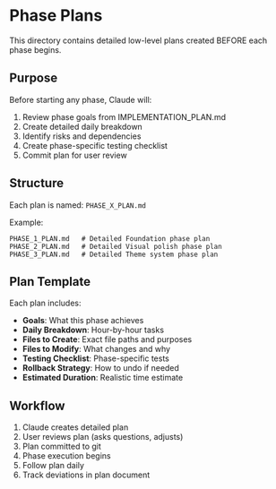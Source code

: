 # Phase Plans

This directory contains detailed low-level plans created BEFORE each phase begins.

## Purpose

Before starting any phase, Claude will:
1. Review phase goals from IMPLEMENTATION_PLAN.md
2. Create detailed daily breakdown
3. Identify risks and dependencies
4. Create phase-specific testing checklist
5. Commit plan for user review

## Structure

Each plan is named: `PHASE_X_PLAN.md`

Example:
```
PHASE_1_PLAN.md   # Detailed Foundation phase plan
PHASE_2_PLAN.md   # Detailed Visual polish phase plan
PHASE_3_PLAN.md   # Detailed Theme system phase plan
```

## Plan Template

Each plan includes:
- **Goals**: What this phase achieves
- **Daily Breakdown**: Hour-by-hour tasks
- **Files to Create**: Exact file paths and purposes
- **Files to Modify**: What changes and why
- **Testing Checklist**: Phase-specific tests
- **Rollback Strategy**: How to undo if needed
- **Estimated Duration**: Realistic time estimate

## Workflow

1. Claude creates detailed plan
2. User reviews plan (asks questions, adjusts)
3. Plan committed to git
4. Phase execution begins
5. Follow plan daily
6. Track deviations in plan document
